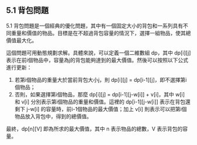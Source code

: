 ## 5.1 背包問題

5.1 背包問題是一個經典的優化問題，其中有一個固定大小的背包和一系列具有不同重量和價值的物品。目標是在不超過背包容量的情況下，選擇一組物品，使其總價值最大化。

這個問題可用動態規劃求解。具體來說，可以定義一個二維數組 dp，其中 dp[i][j] 表示在前i個物品中，容量為j的背包能夠達到的最大價值。然後可以按照以下公式進行更新：

1. 若第i個物品的重量大於當前背包大小j，則 dp[i][j] = dp[i-1][j]，即不選擇第i個物品；
2. 否則，如果選擇第i個物品，那麼 dp[i][j] = dp[i-1][j-w[i]] + v[i]，其中 w[i] 和 v[i] 分別表示第i個物品的重量和價值。這裡的 dp[i-1][j-w[i]] 表示在背包還剩下 j-w[i] 的容量時，前i-1個物品的最大價值；加上 v[i] 則表示可以把第i個物品放入背包中，得到的總價值。

最終，dp[n][V] 即為所求的最大價值，其中 n 表示物品的總數，V 表示背包的容量。